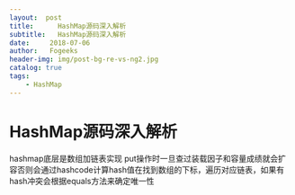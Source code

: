```yaml
---
layout:  post
title:		HashMap源码深入解析
subtitle:	HashMap源码深入解析
date:     2018-07-06
author:   Fogeeks
header-img: img/post-bg-re-vs-ng2.jpg
catalog: true
tags:
    - HashMap
---
```

 
# HashMap源码深入解析
 hashmap底层是数组加链表实现
 put操作时一旦查过装载因子和容量成绩就会扩容否则会通过hashcode计算hash值在找到数组的下标，遍历对应链表，如果有hash冲突会根据equals方法来确定唯一性
 
 
 